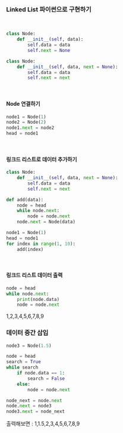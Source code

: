 ### Linked List 파이썬으로 구현하기

<br>

```python
class Node:
    def __init__(self, data):
        self.data = data
        self.next = None

class Node:
    def __init__(self, data, next = None):
        self.data = data
        self.next = next
```

<br>

#### Node 연결하기

```python
node1 = Node(1)
node2 = Node(2)
node1.next = node2
head = node1
```

<br>

#### 링크드 리스트로 데이터 추가하기

```python
class Node:
    def __init__(self, data, next = None):
        self.data = data
        self.next = next

def add(data):
    node = head
    while node.next:
        node = node.next
    node.next = Node(data)

node1 = Node(1)
head = node1
for index in range(1, 10):
    add(index)
```

<br>

#### 링크드 리스트 데이터 출력

```python
node = head
while node.next:
    print(node.data)
    node = node.next
```
1,2,3,4,5,6,7,8,9

### 데이터 중간 삽입

```py
node3 = Node(1.5)

node = head
search = True
while search
    if node.data == 1:
        search = False
    else:
        node = node.next

node_next = node.next
node.next = node3 
node3.next = node_next
```

출력해보면 : 1,1.5,2,3,4,5,6,7,8,9

